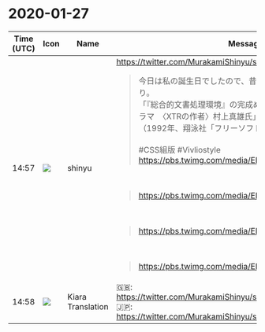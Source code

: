 # 2020-01-27

|Time (UTC)|Icon|Name|Message|
|---|---|---|---|
|14:57|![](https://avatars.slack-edge.com/2018-04-27/354445776386_e258f5ed5ba887b08668_72.jpg)|shinyu|<https://twitter.com/MurakamiShinyu/status/1221807983195119617><br><blockquote>今日は私の誕生日でしたので、昔の私(26)が出ている古い本より。<br>「『総合的文書処理環境』の完成めざす限りなくプロに近いプログラマ　〈XTRの作者〉村上真雄氏」 という28年前の記事。<br>（1992年、翔泳社「フリーソフトウェア派宣言Ver.2」)<br><br>#CSS組版 #Vivliostyle <https://pbs.twimg.com/media/EPS74MKUwAAFb3Z.jpg></blockquote><br><blockquote><https://pbs.twimg.com/media/EPS74MLUUAA5VMj.jpg></blockquote><br><blockquote><https://pbs.twimg.com/media/EPS74MOUUAIYDyP.jpg></blockquote><br><blockquote><https://pbs.twimg.com/media/EPS74MKUUAAw5WW.jpg></blockquote>|
|14:58|![](https://avatars.slack-edge.com/2019-08-21/732685848020_f3f20736795184660348_72.png)|Kiara Translation|🇬🇧: <https://twitter.com/MurakamiShinyu/status/1221807983195119617><br>🇯🇵: <https://twitter.com/MurakamiShinyu/status/1221807983195119617>|
